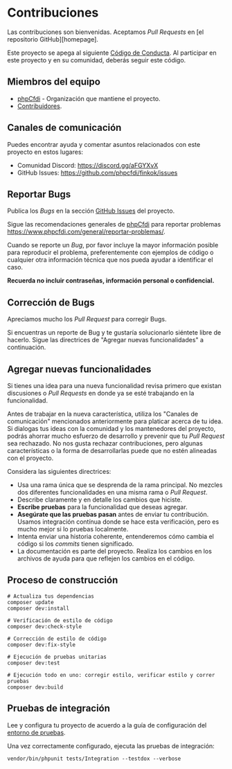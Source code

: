 # Contribuciones

Las contribuciones son bienvenidas. Aceptamos *Pull Requests* en [el repositorio GitHub][homepage].

Este proyecto se apega al siguiente [Código de Conducta][coc].
Al participar en este proyecto y en su comunidad, deberás seguir este código.

## Miembros del equipo

* [phpCfdi][] - Organización que mantiene el proyecto.
* [Contribuidores][contributors].

## Canales de comunicación

Puedes encontrar ayuda y comentar asuntos relacionados con este proyecto en estos lugares:

* Comunidad Discord: <https://discord.gg/aFGYXvX>
* GitHub Issues: <https://github.com/phpcfdi/finkok/issues>

## Reportar Bugs

Publica los *Bugs* en la sección [GitHub Issues][issues] del proyecto.

Sigue las recomendaciones generales de [phpCfdi][] para reportar problemas
<https://www.phpcfdi.com/general/reportar-problemas/>.

Cuando se reporte un *Bug*, por favor incluye la mayor información posible para reproducir el problema, preferentemente
con ejemplos de código o cualquier otra información técnica que nos pueda ayudar a identificar el caso.

**Recuerda no incluir contraseñas, información personal o confidencial.**

## Corrección de Bugs

Apreciamos mucho los *Pull Request* para corregir Bugs.

Si encuentras un reporte de Bug y te gustaría solucionarlo siéntete libre de hacerlo.
Sigue las directrices de "Agregar nuevas funcionalidades" a continuación.

## Agregar nuevas funcionalidades

Si tienes una idea para una nueva funcionalidad revisa primero que existan discusiones o *Pull Requests*
en donde ya se esté trabajando en la funcionalidad.

Antes de trabajar en la nueva característica, utiliza los "Canales de comunicación" mencionados
anteriormente para platicar acerca de tu idea. Si dialogas tus ideas con la comunidad y los
mantenedores del proyecto, podrás ahorrar mucho esfuerzo de desarrollo y prevenir que tu
*Pull Request* sea rechazado. No nos gusta rechazar contribuciones, pero algunas características
o la forma de desarrollarlas puede que no estén alineadas con el proyecto.

Considera las siguientes directrices:

* Usa una rama única que se desprenda de la rama principal. 
  No mezcles dos diferentes funcionalidades en una misma rama o *Pull Request*.
* Describe claramente y en detalle los cambios que hiciste.
* **Escribe pruebas** para la funcionalidad que deseas agregar.
* **Asegúrate que las pruebas pasan** antes de enviar tu contribución. 
  Usamos integración contínua donde se hace esta verificación, pero es mucho mejor si lo pruebas localmente.
* Intenta enviar una historia coherente, entenderemos cómo cambia el código si los *commits* tienen significado.
* La documentación es parte del proyecto. 
  Realiza los cambios en los archivos de ayuda para que reflejen los cambios en el código.

## Proceso de construcción

```shell
# Actualiza tus dependencias
composer update
composer dev:install

# Verificación de estilo de código
composer dev:check-style

# Corrección de estilo de código
composer dev:fix-style

# Ejecución de pruebas unitarias
composer dev:test

# Ejecución todo en uno: corregir estilo, verificar estilo y correr pruebas
composer dev:build
```

## Pruebas de integración

Lee y configura tu proyecto de acuerdo a la guía de configuración del [entorno de pruebas](docs/PruebasDeIntegracion.md).

Una vez correctamente configurado, ejecuta las pruebas de integración:

```shell
vendor/bin/phpunit tests/Integration --testdox --verbose
```


[phpCfdi]:      https://github.com/phpcfdi/
[project]:      https://github.com/phpcfdi/finkok
[contributors]: https://github.com/phpcfdi/finkok/graphs/contributors
[coc]:          https://github.com/phpcfdi/finkok/blob/main/CODE_OF_CONDUCT.md
[issues]:       https://github.com/phpcfdi/finkok/issues

